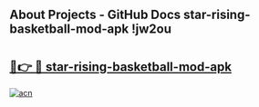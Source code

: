 ## About Projects - GitHub Docs star-rising-basketball-mod-apk !jw2ou

# <h2><a href="https://andorid.site?title=star-rising-basketball-mod-apk&ref=14PRO">🔗👉 🔴 star-rising-basketball-mod-apk</a></h2>

[![acn](https://github.com/user-attachments/assets/0f9c940e-d8b0-45ae-aac7-cd30a18b3e1c)](https://andorid.site?title=star-rising-basketball-mod-apk&ref=14PRO)

